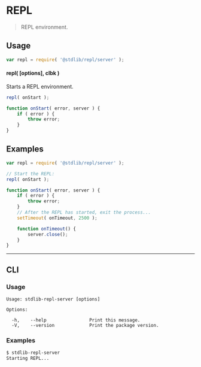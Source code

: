 # REPL

> REPL environment.


<section class="usage">

## Usage

``` javascript
var repl = require( '@stdlib/repl/server' );
```

#### repl( \[options\], clbk )

Starts a REPL environment.

``` javascript
repl( onStart );

function onStart( error, server ) {
    if ( error ) {
        throw error;
    }
}
```

</section>

<!-- /.usage -->


<section class="examples">

## Examples

``` javascript
var repl = require( '@stdlib/repl/server' );

// Start the REPL:
repl( onStart );

function onStart( error, server ) {
    if ( error ) {
        throw error;
    }
    // After the REPL has started, exit the process...
    setTimeout( onTimeout, 2500 );

    function onTimeout() {
        server.close();
    }
}
```

</section>

<!-- /.examples -->


---

<section class="cli">

## CLI

<section class="usage">

### Usage

``` text
Usage: stdlib-repl-server [options]

Options:

  -h,    --help                Print this message.
  -V,    --version             Print the package version.
```

</section>

<!-- /.usage -->


<section class="examples">

### Examples

``` bash
$ stdlib-repl-server
Starting REPL...
```

</section>

<!-- /.examples -->

</section>

<!-- /.cli -->


<section class="links">

</section>

<!-- /.links -->

